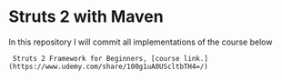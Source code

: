 # Struts 2 with Maven


In this repository I will commit all implementations of the course below


     Struts 2 Framework for Beginners, [course link.](https://www.udemy.com/share/100g1uA0UScltbTH4=/)

